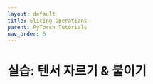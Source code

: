 ```yaml
---
layout: default
title: Slicing Operations
parent: PyTorch Tutorials
nav_order: 6
---
```


# 실습: 텐서 자르기 & 붙이기

